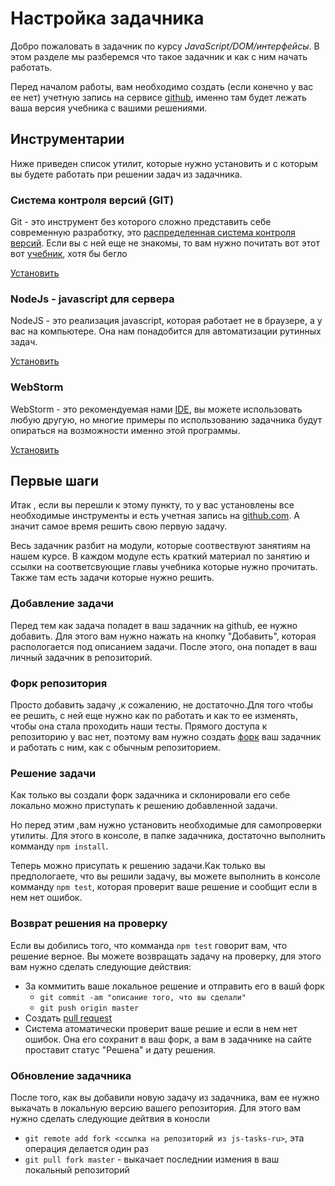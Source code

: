 # Настройка задачника

Добро пожаловать в задачник по курсу *JavaScript/DOM/интерфейсы*.
В этом разделе мы разберемся что такое задачник и как с ним начать работать.

Перед началом работы, вам необходимо создать (если конечно у вас ее нет) учетную запись на сервисе  [github](https://github.com/),
именно там будет лежать ваша версия учебника с вашими решениями.

## Инструментарии ##
Ниже приведен список утилит, которые нужно установить
и с которым вы будете работать при решении задач из задачника.

### Система контроля версий (GIT) ###
Git - это инструмент без которого сложно представить себе
современную разработку, это [распределенная система контроля версий](https://ru.wikipedia.org/wiki/Git).
Если вы с ней еще не знакомы, то вам нужно почитать вот этот вот [учебник](https://git-scm.com/book/ru/v1/%D0%92%D0%B2%D0%B5%D0%B4%D0%B5%D0%BD%D0%B8%D0%B5-%D0%9E%D1%81%D0%BD%D0%BE%D0%B2%D1%8B-Git), хотя бы бегло

[Установить](https://git-scm.com/book/en/v2/Getting-Started-Installing-Git)

### NodeJs - javascript для сервера ###
NodeJS - это реализация javascript, которая работает не в браузере, а у вас на компьютере.
Она нам понадобится для автоматизации рутинных задач.

[Установить](https://nodejs.org/en/download/)

### WebStorm ###
WebStorm - это рекомендуемая нами [IDE](https://ru.wikipedia.org/wiki/%D0%98%D0%BD%D1%82%D0%B5%D0%B3%D1%80%D0%B8%D1%80%D0%BE%D0%B2%D0%B0%D0%BD%D0%BD%D0%B0%D1%8F_%D1%81%D1%80%D0%B5%D0%B4%D0%B0_%D1%80%D0%B0%D0%B7%D1%80%D0%B0%D0%B1%D0%BE%D1%82%D0%BA%D0%B8),
вы можете использовать любую другую,
но многие примеры по использованию задачника будут
опираться на возможности именно этой программы.

[Установить](https://www.jetbrains.com/webstorm/)

## Первые шаги ##

Итак , если вы перешли к этому пункту, то у вас установлены все необходимые инструменты
и есть учетная запись на [github.com](https://github.com). А значит самое время
решить свою первую задачу.

Весь задачник разбит на модули, которые соотвествуют занятиям на нашем курсе.
В каждом модуле есть краткий материал по занятию и ссылки на соответсвующие главы учебника
которые нужно прочитать. Также там есть задачи которые нужно решить.


### Добавление задачи ###

Перед тем как задача попадет в ваш задачник на github, ее нужно добавить.
Для этого вам нужно нажать на кнопку "Добавить", которая распологается под описанием задачи.
После этого, она попадет в ваш личный задачник в репозиторий.

### Форк репозитория ###

Просто добавить задачу ,к сожалению, не достаточно.Для того чтобы ее решить, с ней еще нужно как по работать
и как то ее изменять, чтобы она стала проходить наши тесты. Прямого доступа к репозиторию у вас нет, поэтому вам нужно
создать [форк](https://git-scm.com/book/ru/v2/GitHub-%D0%92%D0%BD%D0%B5%D1%81%D0%B5%D0%BD%D0%B8%D0%B5-%D1%81%D0%BE%D0%B1%D1%81%D1%82%D0%B2%D0%B5%D0%BD%D0%BD%D0%BE%D0%B3%D0%BE-%D0%B2%D0%BA%D0%BB%D0%B0%D0%B4%D0%B0-%D0%B2-%D0%BF%D1%80%D0%BE%D0%B5%D0%BA%D1%82%D1%8B)
ваш задачник и работать с ним, как с обычным репозиторием.

### Решение задачи ###

Как только вы создали форк задачника и склонировали его себе локально можно
приступать к решению добавленной задачи.

Но перед этим ,вам нужно установить необходимые для самопроверки утилиты.
Для этого в консоле, в папке задачника, достаточно выполнить комманду `npm install`.

Теперь можно присупать к решению задачи.Как только вы предпологаете, что вы решили задачу,
вы можете выполнить в консоле комманду `npm test`, которая проверит ваше решение и сообщит если в нем нет ошибок.


### Возврат решения на проверку ###

Если вы добились того, что комманда `npm test` говорит вам, что решение верное.
Вы можете возвращать задачу на проверку, для этого вам нужно сделать следующие действия:

- За коммитить ваше локальное решение и отправить его в вашй форк
    - `git commit -am "описание того, что вы сделали"`
    - `git push origin master`
- Создать [pull request](http://ivan.rolik.name/2013/01/29/pull-request-without-fork-github/)
- Система атоматически проверит ваше решие и если в нем нет ошибок. Она его сохранит в ваш форк, а вам в задачнике на сайте проставит статус "Решена" и дату решения.

### Обновление задачника ###

После того, как вы добавили новую задачу из задачника, вам ее нужно выкачать
в локальную версию вашего репозитория. Для этого вам нужно сделать следующие дейтвия в коносли

- `git remote add fork <ссылка на репозиторий из js-tasks-ru>`, эта операция делается один раз
- `git pull fork master` - выкачает последнии измения в ваш локальный репозиторий















